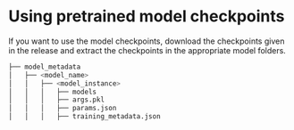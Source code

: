 # Using pretrained model checkpoints

If you want to use the model checkpoints, download the checkpoints given in the release and extract the checkpoints in the appropriate model folders.
<!---The following table gives the names in the releases that corresponds to the names in the ```model_metadata``` folder.-->

```bash
├── model_metadata
│   ├── <model_name>
│   │   ├── <model_instance>
│   │   │   ├── models
│   │   │   ├── args.pkl
│   │   │   ├── params.json
│   │   │   ├── training_metadata.json
```
